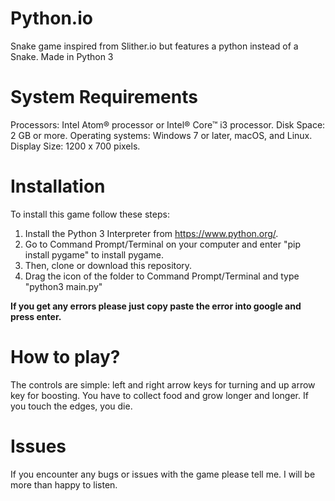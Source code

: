 # Python.io
Snake game inspired from Slither.io but features a python instead of a Snake. Made in Python 3

# System Requirements
  Processors: Intel Atom® processor or Intel® Core™ i3 processor.
  Disk Space: 2 GB or more.
  Operating systems: Windows 7 or later, macOS, and Linux.
  Display Size: 1200 x 700 pixels.

# Installation
To install this game follow these steps:
  1. Install the Python 3 Interpreter from https://www.python.org/.
  2. Go to Command Prompt/Terminal on your computer and enter "pip install pygame" to install pygame.
  3. Then, clone or download this repository.
  4. Drag the icon of the folder to Command Prompt/Terminal and type "python3 main.py"

**If you get any errors please just copy paste the error into google and press enter.**

# How to play?
The controls are simple: left and right arrow keys for turning and up arrow key for boosting.
You have to collect food and grow longer and longer. If you touch the edges, you die.

# Issues
If you encounter any bugs or issues with the game please tell me. I will be more than happy to listen.
